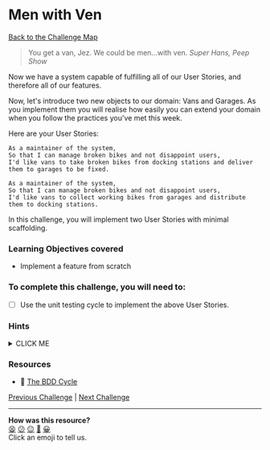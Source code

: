 # Men with Ven

[Back to the Challenge Map](0_challenge_map.md)

> You get a van, Jez. We could be men...with ven.
> _Super Hans, Peep Show_

Now we have a system capable of fulfilling all of our User Stories, and therefore all of our features.

Now, let's introduce two new objects to our domain: Vans and Garages. As you implement them you will realise how easily you can extend your domain when you follow the practices you've met this week.

Here are your User Stories:

```
As a maintainer of the system,
So that I can manage broken bikes and not disappoint users,
I'd like vans to take broken bikes from docking stations and deliver them to garages to be fixed.

As a maintainer of the system,
So that I can manage broken bikes and not disappoint users,
I'd like vans to collect working bikes from garages and distribute them to docking stations.
```

In this challenge, you will implement two User Stories with minimal scaffolding.

### Learning Objectives covered
- Implement a feature from scratch

### To complete this challenge, you will need to:

- [ ] Use the unit testing cycle to implement the above User Stories.

### Hints

<details><summary>CLICK ME</summary>
  <li>There's a lot of work to get through in order to complete this step!  Go right back to the start of the development process - think about what the user stories tell you about the objects you're going to need and the interactions between them.</li>
  <li>Notice that the user stories each contain a lot of information - you'll likely want to break each one up into smaller steps</li>
</details>

### Resources
- :pill: [The BDD Cycle](https://github.com/makersacademy/course/blob/main/pills/bdd_cycle.md)

[Previous Challenge](17_mocking_behaviour_on_doubles.md) | [Next Challenge](19_modules_as_mixins.md)

<!-- BEGIN GENERATED SECTION DO NOT EDIT -->

---

**How was this resource?**  
[😫](https://airtable.com/shrUJ3t7KLMqVRFKR?prefill_Repository=course&prefill_File=boris_bikes_advanced/18_men_with_ven.md&prefill_Sentiment=😫) [😕](https://airtable.com/shrUJ3t7KLMqVRFKR?prefill_Repository=course&prefill_File=boris_bikes_advanced/18_men_with_ven.md&prefill_Sentiment=😕) [😐](https://airtable.com/shrUJ3t7KLMqVRFKR?prefill_Repository=course&prefill_File=boris_bikes_advanced/18_men_with_ven.md&prefill_Sentiment=😐) [🙂](https://airtable.com/shrUJ3t7KLMqVRFKR?prefill_Repository=course&prefill_File=boris_bikes_advanced/18_men_with_ven.md&prefill_Sentiment=🙂) [😀](https://airtable.com/shrUJ3t7KLMqVRFKR?prefill_Repository=course&prefill_File=boris_bikes_advanced/18_men_with_ven.md&prefill_Sentiment=😀)  
Click an emoji to tell us.

<!-- END GENERATED SECTION DO NOT EDIT -->
